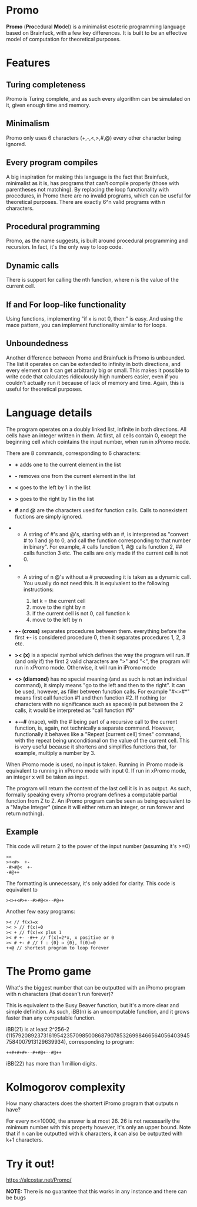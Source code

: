 # Promo

**Promo** (**Pro**cedural **Mo**del) is a minimalist esoteric programming language based on Brainfuck, with a few key differences. It is built to be an effective model of computation for theoretical purposes.

# Features

## Turing completeness

Promo is Turing complete, and as such every algorithm can be simulated on it, given enough time and memory.

## Minimalism

Promo only uses 6 characters (+,-,<,>,#,@) every other character being ignored.

## Every program compiles

A big inspiration for making this language is the fact that Brainfuck, minimalist as it is, has programs that can't compile properly (those with parentheses not matching). By replacing the loop functionality with procedures, in Promo there are no invalid programs, which can be useful for theoretical purposes. There are exactly 6^n valid programs with n characters.

## Procedural programming

Promo, as the name suggests, is built around procedural programming and recursion. In fact, it's the only way to loop code.

## Dynamic calls

There is support for calling the nth function, where n is the value of the current cell.

## If and For loop-like functionality

Using functions, implementing "if x is not 0, then:" is easy. And using the mace pattern, you can implement functionality similar to for loops.

## Unboundedness

Another difference between Promo and Brainfuck is Promo is unbounded. The list it operates on can be extended to infinity in both directions, and every element on it can get arbitrarily big or small. This makes it possible to write code that calculates ridiculously high numbers easier, even if you couldn't actually run it because of lack of memory and time. Again, this is useful for theoretical purposes.

# Language details

The program operates on a doubly linked list, infinite in both directions. All cells have an integer written in them. At first, all cells contain 0, except the beginning cell which cointains the input number, when run in xPromo mode.

There are 8 commands, corresponding to 6 characters:

- **+** adds one to the current element in the list

- **-** removes one from the current element in the list

- **<** goes to the left by 1 in the list

- **>** goes to the right by 1 in the list

- **#** and **@** are the characters used for function calls. Calls to nonexistent fuctions are simply ignored.

- - A string of #'s and @'s, starting with an #, is interpreted as "convert # to 1 and @ to 0, and call the function corresponding to that number in binary". For example, # calls function 1, #@ calls function 2, ## calls function 3 etc. The calls are only made if the current cell is not 0.

- - A string of n @'s without a # preceeding it is taken as a dynamic call. You usually do not need this. It is equivalent to the following instructions:

    1. let k = the current cell
    2. move to the right by n
    3. if the current cell is not 0, call function k
    4. move to the left by n


- **+- (cross)** separates procedures between them. everything before the first **+-** is considered procedure 0, then it separates procedures 1, 2, 3 etc.

- **>< (x)** is a special symbol which defines the way the program will run. If (and only if) the first 2 valid characters are ">" and "<", the program will run in xPromo mode. Otherwise, it will run in iPromo mode

- **<> (diamond)** has no special meaning (and as such is not an individual command), it simply means "go to the left and then to the right". It can be used, however, as filler between function calls. For example "#<>#*" means first call function #1 and then function #2. If nothing (or characters with no significance such as spaces) is put between the 2 calls, it would be interpreted as "call function #6"

- **+--#** (mace), with the # being part of a recursive call to the current function, is, again, not technically a separate command. However, functionally it behaves like a "Repeat [current cell] times" command, with the repeat being unconditional on the value of the current cell. This is very useful because it shortens and simplifies functions that, for example, multiply a number by 3.

When iPromo mode is used, no input is taken. Running in iPromo mode is equivalent to running in xPromo mode with input 0. If run in xPromo mode, an integer x will be taken as input.

The program will return the content of the last cell it is in as output. As such, formally speaking every xPromo program defines a computable partial function from Z to Z. An iPromo program can be seen as being equivalent to a "Maybe Integer" (since it will either return an integer, or run forever and return nothing).

## Example

This code will return 2 to the power of the input number (assuming it's >=0)

    ><
    >+<#>  +-
    -#>#@<  +-
    -#@++

The formatting is unnecessary, it's only added for clarity. This code is equivalent to

    ><>+<#>+--#>#@<+--#@++

Another few easy programs:

    >< // f(x)=x
    >< > // f(x)=0
    >< + // f(x)=x plus 1
    >< # +- -#++ // f(x)=2*x, x positive or 0
    >< # +- # // f : {0} → {0}, f(0)=0
    +<@ // shortest program to loop forever

# The Promo game

What's the biggest number that can be outputted with an iPromo program with n characters (that doesn't run forever)?

This is equivalent to the Busy Beaver function, but it's a more clear and simple definition. As such, iBB(n) is an uncomputable function, and it grows faster than any computable function.

iBB(21) is at least 2^256-2 (115792089237316195423570985008687907853269984665640564039457584007913129639934), corresponding to program:

    ++#+#+#+--#+#@+--#@++
    
iBB(22) has more than 1 million digits.

# Kolmogorov complexity

How many characters does the shortert iPromo program that outputs n have?

For every n<=10000, the answer is at most 26. 26 is not necessarily the minimum number with this property however, it's only an upper bound. Note that if n can be outputted with k characters, it can also be outputted with k+1 characters.

# Try it out!

https://alcostar.net/Promo/

**NOTE:** There is no guarantee that this works in any instance and there can be bugs
